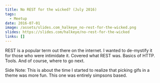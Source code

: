 ```yaml
---
title: No REST for the wicked? (July 2016)
tags:
  - Meetup
date: 2016-07-01
image: /assets/slides.com_halkeye_no-rest-for-the-wicked.png
slides: https://slides.com/halkeye/no-rest-for-the-wicked
links: []
---
```


REST is a popular term out there on the internet. I wanted to de-mystify it for those who were intimidate it. Covered what REST was.
Basics of HTTP. Tools. And of course, where to go next.

Side Note: This is about the time I started to realize that picking gifs in a theme was more fun. This one was entirely simpsons based.
